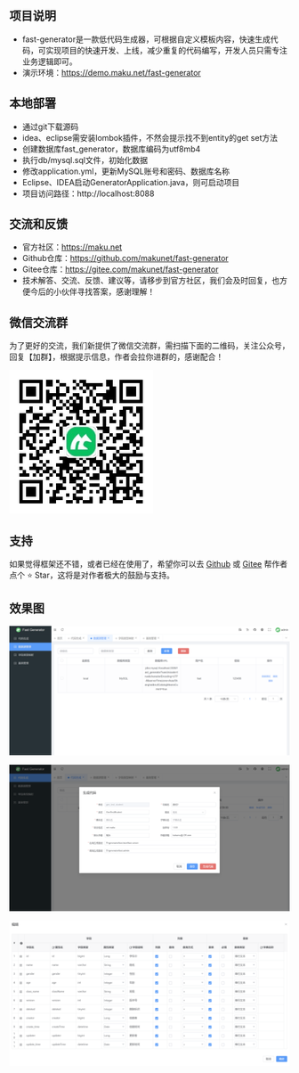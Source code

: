 ## 项目说明
- fast-generator是一款低代码生成器，可根据自定义模板内容，快速生成代码，可实现项目的快速开发、上线，减少重复的代码编写，开发人员只需专注业务逻辑即可。
- 演示环境：https://demo.maku.net/fast-generator


## 本地部署
- 通过git下载源码
- idea、eclipse需安装lombok插件，不然会提示找不到entity的get set方法
- 创建数据库fast_generator，数据库编码为utf8mb4
- 执行db/mysql.sql文件，初始化数据
- 修改application.yml，更新MySQL账号和密码、数据库名称
- Eclipse、IDEA启动GeneratorApplication.java，则可启动项目
- 项目访问路径：http://localhost:8088


## 交流和反馈
- 官方社区：https://maku.net
- Github仓库：https://github.com/makunet/fast-generator
- Gitee仓库：https://gitee.com/makunet/fast-generator
- 技术解答、交流、反馈、建议等，请移步到官方社区，我们会及时回复，也方便今后的小伙伴寻找答案，感谢理解！


## 微信交流群
为了更好的交流，我们新提供了微信交流群，需扫描下面的二维码，关注公众号，回复【加群】，根据提示信息，作者会拉你进群的，感谢配合！

![输入图片说明](fast-generator-ui/public/images/qrcode.png)

## 支持
如果觉得框架还不错，或者已经在使用了，希望你可以去 [Github](https://github.com/makunet/fast-generator) 或 [Gitee](https://gitee.com/makunet/fast-generator) 帮作者点个 ⭐ Star，这将是对作者极大的鼓励与支持。


## 效果图
![输入图片说明](fast-generator-ui/public/images/1.png)

![输入图片说明](fast-generator-ui/public/images/2.png)

![输入图片说明](fast-generator-ui/public/images/3.png)